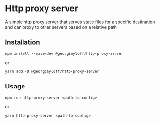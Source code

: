 # Http proxy server

A simple http proxy server that serves static files for a specific destination
and can proxy to other servers based on a relative path

## Installation

```shell
npm install --save-dev @georgiayloff/http-proxy-server
```

or

```shell
yarn add -D @georgiayloff/http-proxy-server
```

## Usage

```shell
npm run http-proxy-server <path-to-config>
```

or

```shell
yarn http-proxy-server <path-to-config>
```
